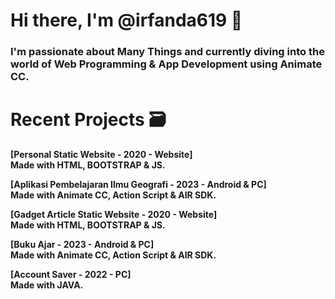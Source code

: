 # Hi there, I'm @irfanda619 👋
### I'm passionate about Many Things and currently diving into the world of Web Programming & App Development using Animate CC.

# Recent Projects 🗃️
<b> [Personal Static Website - 2020 - Website] <br> Made with HTML, BOOTSTRAP & JS. </b> 
<br> 

<b> [Aplikasi Pembelajaran Ilmu Geografi - 2023 - Android & PC] <br>  Made with Animate CC, Action Script & AIR SDK. </b>
<br> 

<b> [Gadget Article Static Website - 2020 - Website] <br> Made with HTML, BOOTSTRAP & JS. </b>
<br> 

<b> [Buku Ajar - 2023 - Android & PC] <br>  Made with Animate CC, Action Script & AIR SDK. </b>
<br> 

<b> [Account Saver - 2022 - PC] <br>  Made with JAVA. </b>



